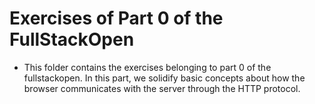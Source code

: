 # Exercises of Part 0 of the FullStackOpen
- This folder contains the exercises belonging to part 0 of the fullstackopen. In this part, we solidify basic concepts about how the browser communicates with the server through the HTTP protocol.
